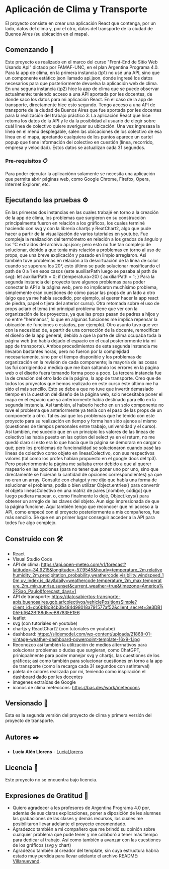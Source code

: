 # Aplicación de Clima y Transporte

El proyecto consiste en crear una aplicación React que contenga, por un lado, datos del clima y, por el otro, datos del transporte de la ciudad de Buenos Aires (su ubicación en el mapa). 

## Comenzando 🚀

Este proyecto es realizado en el marco del curso "Front-End de Sitio Web Usando Api" dictado por FAMAF-UNC, en el plan Argentina Programa 4.0.
Para la app de clima, en la primera instancia (tp1) no usé una API, sino que un componente estático json llamado api.json, donde ingresé los datos necesarios para que posteriormente devuelva la aplicación web de clima. En una seguna instancia (tp2) hice la app de clima que se puede observar actualmente: teniendo acceso a una API aportada por les docentes, de donde saco los datos para mi aplicación React.
En el caso de la app de transporte, directamente hice esto segundo. Tengo acceso a una API de transporte de la ciudad de Buenos Aires que fue aportada por les docentes para la realización del trabajo práctico 3. La aplicación React que hice retoma los datos de la API y le da la posiblidad al usuario de elegir sobre cuál linea de colectivo quiere averiguar su ubicación. Una vez ingresasa la línea en el menú desplegable, salen las ubicaciones de los colectivo de esa línea en el mapa, apretando cualquiera de los puntos aparece un cartel popup que tiene información del colectivo en cuestión (línea, recorrido, empresa y velocidad). Estos datos se actualizan cada 31 segundos.

### Pre-requisitos 📋

Para poder ejecutar la aplicaciónn solamente se necesita una aplicación que permita abrir páginas web, como Google Chrome, Firefox, Opera, Internet Explorer, etc. 

## Ejecutando las pruebas ⚙️

En las primeras dos instancias en las cuales trabajé en torno a la creación de la app de clima, los problemas que surgieron en su construcción principalmente fueron en relación a los gráficos, los cuales terminé haciendo con svg y con la librería chartjs y ReatChart2, algo que pude hacer a partir de la visualización de varios tutoriales en youtube.
Fue compleja la realización del termómetro en relación a los grados de ángulo y los °C extraídos del archivo api.json; pero esto no fue tan complejo de solucionar, debido a que tenía más relación a problemas en torno al uso de props, que una breve explicación y pasado en limpio arreglaron. 
Así también tuve problemas en relación a la desvirtuación de la línea de color cuando se superara los 20°, esto último se pudo solucionar mosificando el path de 0 a 1 en esos casos (este auxiliarPath luego se pasaba al path de svg):
let auxiliarPath = 0;
      if (temperatura>20) {
            auxiliarPath = 1;
      }
Para la segunda instancia del proyecto tuve algunos problemas para poder conectar la API a la página web, pero no implicaron muchísimo problema, simplemente eran cuestiones de cómo pasar las props de un lado a otro (algo que ya me había sucedido, por ejemplo, al querer hacer la app react de piedra, papel o tijera del anterior curso). Otra retomada sobre el uso de props aclaró el tema (mi principal problema tiene que ver con la organización de los proyectos, ya que las props pasan de padres a hijos y no entre "hermanos", lo que en algunas funciones me implica repensar la ubicación de funciones o estados, por ejemplo).
Otro asunto tuvo que ver con la necesidad de, a partir de una corrección de la docente, remodificar el diseño de la app general, debido a que la parte de clima ocupaba toda la página web (no había dejado el espacio en el cual posteriormente iría mi app de transporte).
Ambos procedimientos de esta segunda instancia me llevaron bastantes horas, pero no fueron por la complejidad necesariamente, sino por el tiempo disponible y los problemas de organización en la revisión de cada componente; la mayoría de las cosas las fui corrigiendo a medida que me iban saltando los errores en la página web o el diseño fuera tomando forma poco a poco.
La tercera instancia fue la de creación del otro lado de la página, la app de transporte. Creo que de todos los proyectos que hemos realizado en este curso éste último me ha sido el más sencillo. Esto se debe a que no tuve que invertir demasiado tiempo en la cuestión del diseño de la página web, solo necesitaba poner el mapa en el espacio que ya anteriormente había destinado para ello en la segunda instancia. Así también, al haberlo hecho en un solo componente no tuve el problema que anteriormente ya tenía con el paso de las props de un componente a otro.
Tal es así que los problemas que he tenido con este proyecto para su realización en tiempo y forma han sido ajenos al mismo (cuestiones de tiempos personales entre trabajo, universidad y el curso). Así también, me sucedió que en un principio los valores de las lineas de colectivo las había puesto en las option del select ya en el return, no me quedó claro si esto era lo que hacía que la página se demorara en cargar o qué; pero los problemas de funcionalidad se solucionaron cuando pasé las lineas de colectivo como objeto en lineasColectivo, con sus respectivos valores (tal como los profes habían propuesto en el google docs del tp3). Pero posteriormente la página me saltaba error debido a que al querer mapearlo en las opciones (para no tener que poner uno por uno, sino que directamente se hicieran la cantidad de opciones correspondientes) ya que no eran un array. Consulté con chatgpt y me dijo que había una forma de solucionar el problema, podía o bien utilizar Object.entries() para convertir el objeto lineasColectivo en una matriz de pares [nombre, código] que luego pudiera mapear, o, como finalmente lo dejé, Object.keys() para obtener un arreglo de las claves del objeto.
Aun sigo impresionada de que la página funcione. Aquí también tengo que reconocer que mi acceso a la API, como empecé con el proyecto posteriormente a mis compañeros, fue más sencillo. Sé que en un primer lugar conseguir acceder a la API para todes fue algo complejo.

## Construido con 🛠️

* React
* Visual Studio Code
* API de clima: https://api.open-meteo.com/v1/forecast?latitude=-34.9215&longitude=-57.9545&hourly=temperature_2m,relativehumidity_2m,precipitation_probability,weathercode,visibility,windspeed_10m,uv_index,is_day&daily=weathercode,temperature_2m_max,temperature_2m_min,sunrise,sunset&current_weather=true&timezone=America%2FSao_Paulo&forecast_days=1
* API de transporte: https://datosabiertos-transporte-apis.buenosaires.gob.ar/colectivos/vehiclePositionsSimple?client_id=cb6b18c84b3b484d98018a791577af52&client_secret=3e3DB105Fbf642Bf88d5eeB8783EE1E6
* leaflet
* svg (con tutoriales en youtube)
* chartjs y ReactChart2 (con tutoriales en youtube)
* dashboard: https://slidemodel.com/wp-content/uploads/21868-01-vintage-weather-dashboard-powerpoint-template-16x9-1.jpg
* Reconozco así también la utilización de medios alternativos para solucionar problemas o dudas que surgieran, como ChatGPT, prinicpalmente para poder manejar svg y chartjs, las cuestiones de los gráficos; así como también para solucionar cuestiones en torno a la app de transporte (como la recarga cada 31 segundos con setInterval)
* paleta de colores realizada por mí, teniendo como inspiración el dashboard dado por les docentes
* imagenes extraídas de Google
* íconos de clima meteocons: https://bas.dev/work/meteocons

## Versionado 📌

Esta es la segunda versión del proyecto de clima y primera versión del proyecto de transporte.

## Autores ✒️

* **Lucía Alén Llorens** - [LuciaLlorens](https://github.com/LuciaLlorens)

## Licencia 📄

Este proyecto no se encuentra bajo licencia.

## Expresiones de Gratitud 🎁

* Quiero agradecer a les profesores de Argentina Programa 4.0 por, además de sus claras explicaciones, poner a diposición de les alumnes las grabaciones de las clases y demás recursos, los cuales me posibilitaron llevar adelante el proyecto encomendado.
* Agradezco también a mi compañero que me brindó su opinión sobre cualquier problema que pude tener y me colaboró a tener más tiempo para dedicar al trabajo. Así como también a avanzar con las cuestiones de los gráficos (svg y chart)
* Agradezco también al creador del template, sin cuya estructura habría estado muy perdida para llevar adelante el archivo README: [Villanuevand](https://github.com/Villanuevand). 
